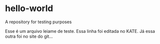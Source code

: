 # hello-world
A repository for testing purposes

Esse é um arquivo leiame de teste.
Essa linha foi editada no KATE.
Já essa outra foi no site do git...
